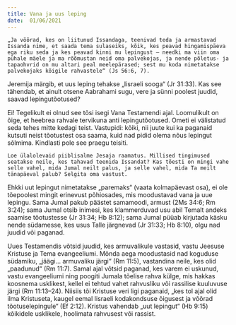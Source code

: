 ```yaml
---
title: Vana ja uus leping  
date:  01/06/2021  
---
```


`„Ja võõrad, kes on liitunud Issandaga, teenivad teda ja armastavad Issanda nime, et saada tema sulaseiks, kõik, kes peavad hingamispäeva ega riku seda ja kes peavad kinni mu lepingust – needki ma viin oma pühale mäele ja ma rõõmustan neid oma palvekojas, ja nende põletus- ja tapaohvrid on mu altari peal meelepärased; sest mu koda nimetatakse palvekojaks kõigile rahvastele“ (Js 56:6, 7).`

Jeremija märgib, et uus leping tehakse „Iisraeli sooga“ (Jr 31:33). Kas see tähendab, et ainult otsene Aabrahami sugu, vere ja sünni poolest juudid, saavad lepingutõotused?

Ei! Tegelikult ei olnud see tõsi isegi Vana Testamendi ajal. Loomulikult on õige, et heebrea rahvale tervikuna anti lepingutõotused. Ometi ei välistatud seda tehes mitte kedagi teist. Vastupidi: kõiki, nii juute kui ka paganaid kutsuti neist tõotustest osa saama, kuid nad pidid olema nõus lepingut sõlmima. Kindlasti pole see praegu teisiti.

`Loe ülalolevaid piiblisalme Jesaja raamatus. Millised tingimused seatakse neile, kes tahavad teenida Issandat? Kas tõesti on mingi vahe selle vahel, mida Jumal neilt palus, ja selle vahel, mida Ta meilt tänapäeval palub? Selgita oma vastust.`

Ehkki uut lepingut nimetatakse „paremaks“ (vaata kolmapäevast osa), ei ole tõepoolest mingit erinevust põhiosades, mis moodustavad vana ja uue lepingu. Sama Jumal pakub päästet samamoodi, armust (2Ms 34:6; Rm 3:24); sama Jumal otsib inimesi, kes klammerduvad usu abil Temalt andeks saamise tõotustesse (Jr 31:34; Hb 8:12); sama Jumal püüab kirjutada käsku nende südamesse, kes usus Talle järgnevad (Jr 31:33; Hb 8:10), olgu nad juudid või paganad.

Uues Testamendis võtsid juudid, kes armuvalikule vastasid, vastu Jeesuse Kristuse ja Tema evangeeliumi. Mõnda aega moodustasid nad koguduse südamiku, „jäägi… armuvaliku järgi“ (Rm 11:5), vastandina neile, kes olid „paadunud“ (Rm 11:7). Samal ajal võtsid paganad, kes varem ei uskunud, vastu evangeeliumi ning poogiti Jumala tõelise rahva külge, mis hakkas koosnema usklikest, kellel ei tehtud vahet rahvusliku või rassilise kuuluvuse järgi (Rm 11:13–24). Niisiis tõi Kristuse veri ligi paganaid, „kes tol ajal olid ilma Kristuseta, kaugel eemal Iisraeli kodakondsuse õigusest ja võõrad tõotuselepingule“ (Ef 2:12). Kristus vahendab „uut lepingut“ (Hb 9:15) kõikidele usklikele, hoolimata rahvusest või rassist.